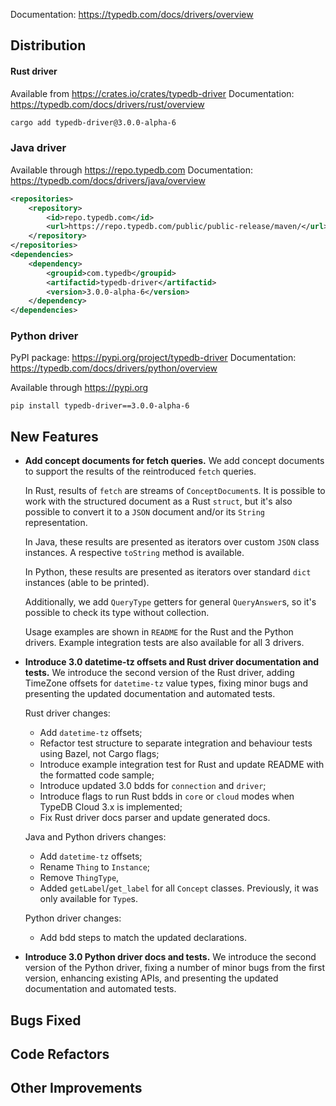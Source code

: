 Documentation: https://typedb.com/docs/drivers/overview

## Distribution

#### Rust driver

Available from https://crates.io/crates/typedb-driver
Documentation: https://typedb.com/docs/drivers/rust/overview


```sh
cargo add typedb-driver@3.0.0-alpha-6
```


### Java driver

Available through https://repo.typedb.com
Documentation: https://typedb.com/docs/drivers/java/overview

```xml
<repositories>
    <repository>
        <id>repo.typedb.com</id>
        <url>https://repo.typedb.com/public/public-release/maven/</url>
    </repository>
</repositories>
<dependencies>
    <dependency>
        <groupid>com.typedb</groupid>
        <artifactid>typedb-driver</artifactid>
        <version>3.0.0-alpha-6</version>
    </dependency>
</dependencies>
```

### Python driver

PyPI package: https://pypi.org/project/typedb-driver
Documentation: https://typedb.com/docs/drivers/python/overview

Available through https://pypi.org

```
pip install typedb-driver==3.0.0-alpha-6
```

## New Features
- **Add concept documents for fetch queries.**
  We add concept documents to support the results of the reintroduced `fetch` queries.

  In Rust, results of `fetch` are streams of `ConceptDocument`s. It is possible to work with the structured document as a Rust `struct`, but it's also possible to convert it to a `JSON` document and/or its `String` representation.

  In Java, these results are presented as iterators over custom `JSON` class instances. A respective `toString` method is available.

  In Python, these results are presented as iterators over standard `dict` instances (able to be printed).

  Additionally, we add `QueryType` getters for general `QueryAnswer`s, so it's possible to check its type without collection.

  Usage examples are shown in `README` for the Rust and the Python drivers. Example integration tests are also available for all 3 drivers.


- **Introduce 3.0 datetime-tz offsets and Rust driver documentation and tests.**
  We introduce the second version of the Rust driver, adding TimeZone offsets for `datetime-tz` value types, fixing minor bugs and presenting the updated documentation and automated tests.

  Rust driver changes:
  * Add `datetime-tz` offsets;
  * Refactor test structure to separate integration and behaviour tests using Bazel, not Cargo flags;
  * Introduce example integration test for Rust and update README with the formatted code sample;
  * Introduce updated 3.0 bdds for `connection` and `driver`;
  * Introduce flags to run Rust bdds in `core` or `cloud` modes when TypeDB Cloud 3.x is implemented;
  * Fix Rust driver docs parser and update generated docs.

  Java and Python drivers changes:
  * Add `datetime-tz` offsets;
  * Rename `Thing` to `Instance`;
  * Remove `ThingType`,
  * Added `getLabel`/`get_label` for all `Concept` classes. Previously, it was only available for `Type`s.

  Python driver changes:
  * Add bdd steps to match the updated declarations.


- **Introduce 3.0 Python driver docs and tests.**
  We introduce the second version of the Python driver, fixing a number of minor bugs from the first version, enhancing existing APIs, and presenting the updated documentation and automated tests.

## Bugs Fixed


## Code Refactors


## Other Improvements
